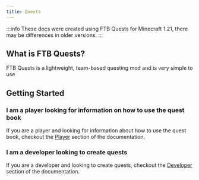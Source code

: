 ```yaml
---
title: Quests
---
```


:::info
These docs were created using FTB Quests for Minecraft 1.21, there may be differences in older versions.
:::

## What is FTB Quests?

FTB Quests is a lightweight, team-based questing mod and is very simple to use

## Getting Started

### I am a player looking for information on how to use the quest book
If you are a player and looking for information about how to use the quest book, checkout the [Player](./Player/Questbook/Opening.md) section of the documentation.

### I am a developer looking to create quests
If you are a developer and looking to create quests, checkout the [Developer](./Developer/Creating/index.md) section of the documentation.
